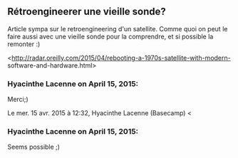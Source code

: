 ## Rétroengineerer une vieille sonde?



Article sympa sur le retroengineering d'un satellite. Comme quoi on peut le
faire aussi avec une vieille sonde pour la comprendre, et si possible la
remonter :)  
  
<http://radar.oreilly.com/2015/04/rebooting-a-1970s-satellite-with-modern-
software-and-hardware.html>



### **Hyacinthe Lacenne** on April 15, 2015:



Merci;)  
  
Le mer. 15 avr. 2015 à 12:32, Hyacinthe Lacenne (Basecamp) &lt;



### **Hyacinthe Lacenne** on April 15, 2015:



Seems possible ;)



